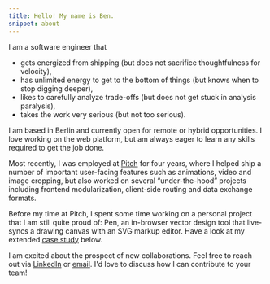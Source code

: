 ```yaml
---
title: Hello! My name is Ben.
snippet: about
---
```


I am a software engineer that
- gets energized from shipping (but does not sacrifice thoughtfulness for velocity),
- has unlimited energy to get to the bottom of things (but knows when to stop digging deeper),
- likes to carefully analyze trade-offs (but does not get stuck in analysis paralysis),
- takes the work very serious (but not too serious).

I am based in Berlin and currently open for remote or hybrid opportunities. I love working on the web platform, but am always eager to learn any skills required to get the job done.

Most recently, I was employed at [Pitch][1] for four years, where I helped ship a number of important user-facing features such as animations, video and image cropping, but also worked on several “under-the-hood” projects including frontend modularization, client-side routing and data exchange formats.

Before my time at Pitch, I spent some time working on a personal project that I am still quite proud of: Pen, an in-browser vector design tool that live-syncs a drawing canvas with an SVG markup editor. Have a look at my extended [case study][2] below.

I am excited about the prospect of new collaborations. Feel free to reach out via [LinkedIn][3] or [email][4]. I'd love to discuss how I can contribute to your team!

[1]:  https://pitch.com
[2]:	/2019/10/01/pen/
[3]:	https://www.linkedin.com/in/benrodenhaeuser/
[4]:	mailto:ben@rodenhaeuser.de
